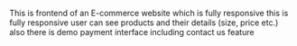 This is frontend of an E-commerce website which is fully responsive
this is fully responsive
user can see products and their details (size, price etc.)
also there is demo payment interface
including contact us feature
